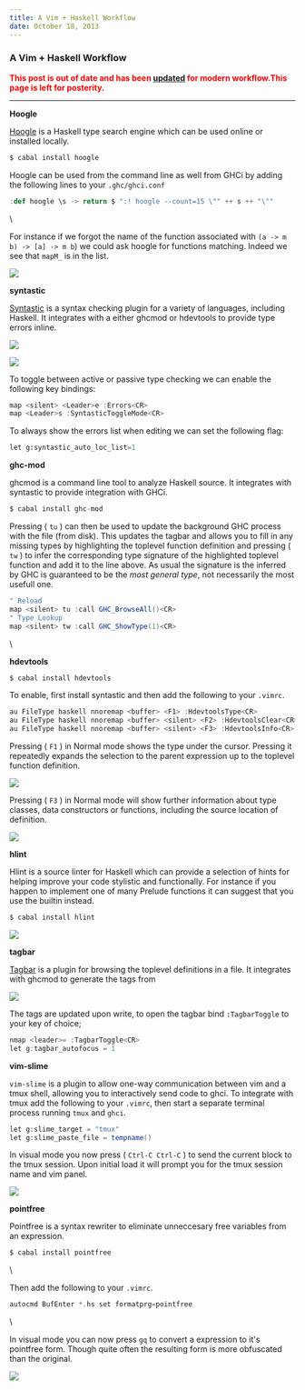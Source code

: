 ```yaml
---
title: A Vim + Haskell Workflow
date: October 18, 2013
---
```


### A Vim + Haskell Workflow

<b style="color:red">This post is out of date and has been <a href="/posts/vim_2016.html">updated</a> for modern workflow.This page is left for posterity.</b> 

<hr/>

**Hoogle**

[Hoogle](http://www.haskell.org/hoogle/) is a Haskell type search
engine which can be used online or installed locally.

```scala
$ cabal install hoogle
```

Hoogle can be used from the command line as well from GHCi by
adding the following lines to your ``.ghc/ghci.conf``

```scala
:def hoogle \s -> return $ ":! hoogle --count=15 \"" ++ s ++ "\""
```

\

For instance if we forgot the name of the function associated with
``(a -> m b) -> [a] -> m b``) we could ask hoogle for functions
matching. Indeed we see that ``mapM_`` is in the list.

<p>
<img src="/images/hoogle.png"/>
</p>

**syntastic**

[Syntastic](https://github.com/scrooloose/syntastic) is a
syntax checking plugin for a variety of languages, including
Haskell. It integrates with a either ghcmod or hdevtools to
provide type errors inline.

<p>
<img src="/images/loclist.png"/>
</p>

<p>
<img src="/images/errors.png"/>
</p>


To toggle between active or passive type checking we can enable
the following key bindings:

```scala
map <silent> <Leader>e :Errors<CR>
map <Leader>s :SyntasticToggleMode<CR>
```

To always show the errors list when editing we can set the
following flag: 

```python
let g:syntastic_auto_loc_list=1
```

**ghc-mod**

ghcmod is a command line tool to analyze Haskell source. It
integrates with syntastic to provide integration with GHCi.

```scala
$ cabal install ghc-mod
```

Pressing ( `tu` ) can then be used to update the background GHC
process with the file (from disk). This updates the tagbar and
allows you to fill in any missing types by highlighting the
toplevel function definition and pressing ( `tw` ) to infer the
corresponding type signature of the highlighted toplevel function
and add it to the line above. As usual the signature is the
inferred by GHC is guaranteed to be the *most general type*, not
necessarily the most usefull one.

```scala
" Reload
map <silent> tu :call GHC_BrowseAll()<CR>
" Type Lookup
map <silent> tw :call GHC_ShowType(1)<CR>
```


\

**hdevtools**

```scala
$ cabal install hdevtools
```

To enable, first install syntastic and then add the following to
your ``.vimrc``.

```scala
au FileType haskell nnoremap <buffer> <F1> :HdevtoolsType<CR>
au FileType haskell nnoremap <buffer> <silent> <F2> :HdevtoolsClear<CR>
au FileType haskell nnoremap <buffer> <silent> <F3> :HdevtoolsInfo<CR>
```

Pressing ( `F1` ) in Normal mode shows the type under the cursor.
Pressing it repeatedly expands the selection to the parent
expression up to the toplevel function definition.

<p>
<img src="/images/f1.png"/>
</p>

Pressing ( `F3` ) in Normal mode will show further information about
type classes, data constructors or functions, including the
source location of definition.

<p>
<img src="/images/f3.png"/>
</p>

**hlint**

Hlint is a source linter for Haskell which can provide a
selection of hints for helping improve your code stylistic and
functionally. For instance if you happen to implement one of many
Prelude functions it can suggest that you use the builtin
instead.

```scala
$ cabal install hlint
```

<p>
<img src="/images/hlint.png"/>
</p>

**tagbar**

[Tagbar](http://majutsushi.github.io/tagbar/) is a plugin for
browsing the toplevel definitions in a file. It integrates with
ghcmod to generate the tags from 

<p>
<img src="/images/tagbar.png"/>
</p>

The tags are updated upon write, to open the tagbar bind
``:TagbarToggle`` to your key of choice;

```scala
nmap <leader>= :TagbarToggle<CR>
let g:tagbar_autofocus = 1
```

**vim-slime**

`vim-slime` is a plugin to allow one-way communication between
vim and a tmux shell, allowing you to interactively send code to
ghci. To integrate with tmux add the following to your `.vimrc`,
then start a separate terminal process running ``tmux`` and
``ghci``.

```scala
let g:slime_target = "tmux"
let g:slime_paste_file = tempname()
```

In visual mode you now press ( `Ctrl-C Ctrl-C` ) to send the current
block to the tmux session. Upon initial load it will prompt you
for the tmux session name and vim panel.

<p>
<img src="/images/slime.png"/>
</p>

**pointfree**

Pointfree is a syntax rewriter to eliminate unneccesary free
variables from an expression.

```scala
$ cabal install pointfree
```

\

Then add the following to your `.vimrc`.


```scala
autocmd BufEnter *.hs set formatprg=pointfree
```

\


In visual mode you can now press `gq` to convert a expression to
it's pointfree form. Though quite often the resulting form is
more obfuscated than the original.


<p>
<img src="/images/pointfree.png"/>
</p>
